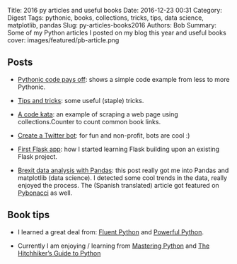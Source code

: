 Title: 2016 py articles and useful books
Date: 2016-12-23 00:31
Category: Digest
Tags: pythonic, books, collections, tricks, tips, data science, matplotlib, pandas
Slug: py-articles-books2016
Authors: Bob
Summary: Some of my Python articles I posted on my blog this year and useful books
cover: images/featured/pb-article.png

## Posts

* [Pythonic code pays off](http://bobbelderbos.com/2016/07/writing-pythonic-code-pays-off/): shows a simple code example from less to more Pythonic.

* [Tips and tricks](http://bobbelderbos.com/2016/06/python-tips/): some useful (staple) tricks.

* [A code kata](http://bobbelderbos.com/2016/12/code-kata/): an example of scraping a web page using collections.Counter to count common book links.

* [Create a Twitter bot](http://bobbelderbos.com/2016/06/twitter-bot/): for fun and non-profit, bots are cool :)

* [First Flask app](http://bobbelderbos.com/2016/12/learning-flask-building-quote-app/): how I started learning Flask building upon an existing Flask project.

* [Brexit data analysis with Pandas](http://bobbelderbos.com/2016/06/analyzing-brexit-data-with-pandas/): this post really got me into Pandas and matplotlib (data science). I detected some cool trends in the data, really enjoyed the process. The (Spanish translated) article got featured on [Pybonacci](http://pybonacci.org) as well.

## Book tips
 
* I learned a great deal from: [Fluent Python](http://amzn.to/2lxsmBg) and [Powerful Python](https://powerfulpython.com/store/powerful-python-book/).

* Currently I am enjoying / learning from [Mastering Python](http://amzn.to/2lVphMx) and [The Hitchhiker’s Guide to Python](http://docs.python-guide.org/en/latest/)
